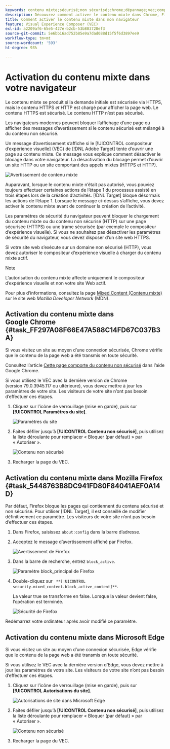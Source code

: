 ```yaml
---
keywords: contenu mixte;sécurisé;non sécurisé;chrome;dépannage;vec;compositeur d’expérience visuelle;non sécurisé;http;https;firefox;internet explorer
description: Découvrez comment activer le contenu mixte dans Chrome, Firefox et Edge. Vous pouvez activer le contenu mixte lorsqu’un navigateur bloque l’affichage d’une page, car le contenu sécurisé est mélangé à du contenu non sécurisé.
title: Comment activer le contenu mixte dans mon navigateur
feature: Visual Experience Composer (VEC)
exl-id: a2209af6-65e5-427e-b2cb-53b803728ef3
source-git-commit: 5e6bb16ad752b85e9a7dad088d15f5f6d3897ee9
workflow-type: tm+mt
source-wordcount: '593'
ht-degree: 93%

---
```


# Activation du contenu mixte dans votre navigateur

Le contenu mixte se produit si la demande initiale est sécurisée via HTTPS, mais le contenu HTTPS *et* HTTP est chargé pour afficher la page web. Le contenu HTTPS est sécurisé. Le contenu HTTP n’est pas sécurisé.

Les navigateurs modernes peuvent bloquer l’affichage d’une page ou afficher des messages d’avertissement si le contenu sécurisé est mélangé à du contenu non sécurisé.

Un message d’avertissement s’affiche si le [!UICONTROL compositeur d’expérience visuelle] (VEC) de [!DNL Adobe Target] tente d’ouvrir une page au contenu mixte. Ce message vous explique comment désactiver le blocage dans votre navigateur. La désactivation du blocage permet d’ouvrir un site HTTP ou un site comportant des appels mixtes (HTTPS et HTTP).

![Avertissement de contenu mixte](/help/main/c-experiences/c-visual-experience-composer/r-troubleshoot-composer/assets/mixed_content_warning.png)

Auparavant, lorsque le contenu mixte n’était pas autorisé, vous pouviez toujours effectuer certaines actions de l’étape 1 du processus assisté en trois étapes lors de la création d’activités. [!DNL Target] bloque désormais les actions de l’étape 1. Lorsque le message ci-dessus s’affiche, vous devez activer le contenu mixte avant de continuer la création de l’activité.

Les paramètres de sécurité du navigateur peuvent bloquer le chargement du contenu mixte ou du contenu non sécurisé (HTTP) sur une page sécurisée (HTTPS) ou une trame sécurisée (par exemple le compositeur d’expérience visuelle). Si vous ne souhaitez pas désactiver les paramètres de sécurité du navigateur, vous devez disposer d’un site web HTTPS.

Si votre site web s’exécute sur un domaine non sécurisé (HTTP), vous devez autoriser le compositeur d’expérience visuelle à charger du contenu mixte actif.

>[!NOTE]
>
>L’autorisation du contenu mixte affecte uniquement le compositeur d’expérience visuelle et non votre site Web actif.

Pour plus d’informations, consultez la page [Mixed Content (Contenu mixte)](https://developer.mozilla.org/fr/docs/Web/Security/Mixed_content) sur le site web *Mozilla Developer Network* (MDN).

## Activation du contenu mixte dans Google Chrome {#task_FF297A08F66E47A588C14FD67C037B3A}

Si vous visitez un site au moyen d’une connexion sécurisée, Chrome vérifie que le contenu de la page web a été transmis en toute sécurité.

Consultez l’article [Cette page comporte du contenu non sécurisé](https://support.google.com/chrome/answer/1342714?hl=fr) dans l’aide Google Chrome.

Si vous utilisez le VEC avec la dernière version de Chrome (version 79.0.3945.117 ou ultérieure), vous devez mettre à jour les paramètres de votre site. Les visiteurs de votre site n’ont pas besoin d’effectuer ces étapes.

1. Cliquez sur l’icône de verrouillage (mise en garde), puis sur **[!UICONTROL Paramètres du site]**.

   ![Paramètres du site](/help/main/c-experiences/c-visual-experience-composer/r-troubleshoot-composer/assets/site-settings.png)

1. Faites défiler jusqu’à **[!UICONTROL Contenu non sécurisé]**, puis utilisez la liste déroulante pour remplacer « Bloquer (par défaut) » par « Autoriser ».

   ![Contenu non sécurisé](/help/main/c-experiences/c-visual-experience-composer/r-troubleshoot-composer/assets/insecure-content.png)

1. Recharger la page du VEC.

## Activation du contenu mixte dans Mozilla Firefox {#task_5448763B8DC941FD80F84041AEF0A14D}

Par défaut, Firefox bloque les pages qui contiennent du contenu sécurisé et non sécurisé. Pour utiliser [!DNL Target], il est conseillé de modifier définitivement ce paramètre. Les visiteurs de votre site n’ont pas besoin d’effectuer ces étapes.

1. Dans Firefox, saisissez `about:config` dans la barre d’adresse.
1. Acceptez le message d’avertissement affiché par Firefox.

   ![Avertissement de Firefox](/help/main/c-experiences/c-visual-experience-composer/r-troubleshoot-composer/assets/firefox.png)

1. Dans la barre de recherche, entrez `block_active`.

   ![Paramètre block_principal de Firefox](/help/main/c-experiences/c-visual-experience-composer/r-troubleshoot-composer/assets/firefox3.png)

1. Double-cliquez sur ` **[!UICONTROL security.mixed_content.block_active_content]**`.

   La valeur true se transforme en false. Lorsque la valeur devient false, l’opération est terminée. 

   ![Sécurité de Firefox](/help/main/c-experiences/c-visual-experience-composer/r-troubleshoot-composer/assets/firefox2.png)

Redémarrez votre ordinateur après avoir modifié ce paramètre.

## Activation du contenu mixte dans Microsoft Edge

Si vous visitez un site au moyen d’une connexion sécurisée, Edge vérifie que le contenu de la page web a été transmis en toute sécurité.

Si vous utilisez le VEC avec la dernière version d’Edge, vous devez mettre à jour les paramètres de votre site. Les visiteurs de votre site n’ont pas besoin d’effectuer ces étapes.

1. Cliquez sur l’icône de verrouillage (mise en garde), puis sur **[!UICONTROL Autorisations du site]**.

   ![Autorisations de site dans Microsoft Edge](/help/main/c-experiences/c-visual-experience-composer/r-troubleshoot-composer/assets/ms-edge.png)

1. Faites défiler jusqu’à **[!UICONTROL Contenu non sécurisé]**, puis utilisez la liste déroulante pour remplacer « Bloquer (par défaut) » par « Autoriser ».

   ![Contenu non sécurisé](/help/main/c-experiences/c-visual-experience-composer/r-troubleshoot-composer/assets/ms-edge-2.png)

1. Recharger la page du VEC.
